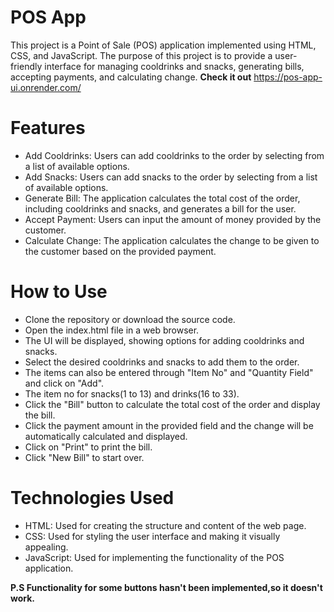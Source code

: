 # POS App 
This project is a Point of Sale (POS) application implemented using HTML, CSS, and JavaScript. The purpose of this project is to provide a user-friendly interface for managing cooldrinks and snacks, generating bills, accepting payments, and calculating change.
**Check it out** https://pos-app-ui.onrender.com/

# Features
- Add Cooldrinks: Users can add cooldrinks to the order by selecting from a list of available options.
- Add Snacks: Users can add snacks to the order by selecting from a list of available options.
- Generate Bill: The application calculates the total cost of the order, including cooldrinks and snacks, and generates a bill for the user.
- Accept Payment: Users can input the amount of money provided by the customer.
- Calculate Change: The application calculates the change to be given to the customer based on the provided payment.
# How to Use
- Clone the repository or download the source code.
- Open the index.html file in a web browser.
- The UI will be displayed, showing options for adding cooldrinks and snacks.
- Select the desired cooldrinks and snacks to add them to the order.
- The items can also be entered through "Item No" and "Quantity Field" and click on "Add".
- The item no for snacks(1 to 13) and drinks(16 to 33).
- Click the "Bill" button to calculate the total cost of the order and display the bill.
- Click the payment amount in the provided field and the change will be automatically calculated and displayed.
- Click on "Print" to print the bill.
- Click "New Bill" to start over.
# Technologies Used
- HTML: Used for creating the structure and content of the web page.
- CSS: Used for styling the user interface and making it visually appealing.
- JavaScript: Used for implementing the functionality of the POS application.

**P.S Functionality for some buttons hasn't been implemented,so it doesn't work.** 
